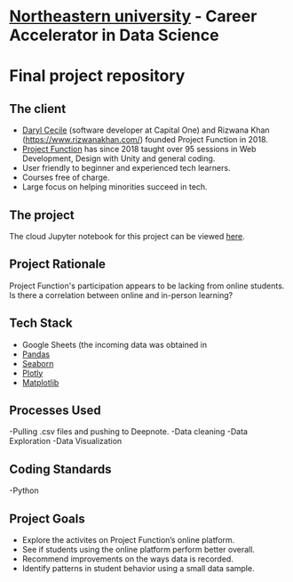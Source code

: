# [Northeastern university](https://www.northeastern.edu/) - Career Accelerator in Data Science
# Final project repository

## The client

- [Daryl Cecile](https://github.com/daryl-cecile) (software developer at Capital One) and Rizwana Khan (https://www.rizwanakhan.com/) founded Project Function in 2018.
- [Project Function](https://projectfunction.io/) has since 2018 taught over 95 sessions in Web Development, Design with Unity and general coding.
- User friendly to beginner and experienced tech learners. 
- Courses free of charge.
- Large focus on helping minorities succeed in tech.

## The project

The cloud Jupyter notebook for this project can be viewed [here](https://deepnote.com/project/Final-Project-8d15e87d-b710-4fff-80ef-ff0e4cb338ff/%2Fproject_function_exploration.ipynb).

## Project Rationale
Project Function's participation appears to be lacking from online students. Is there a correlation between online and in-person learning?

## Tech Stack

- Google Sheets (the incoming data was obtained in 
- [Pandas](https://pandas.pydata.org/pandas-docs/stable/)
- [Seaborn](https://seaborn.pydata.org/)
- [Plotly](https://plotly.com/)
- [Matplotlib](https://matplotlib.org/)

## Processes Used
-Pulling .csv files and pushing to Deepnote.
-Data cleaning
-Data Exploration
-Data Visualization

## Coding Standards
-Python


## Project Goals
- Explore the activites on Project Function’s online platform.
- See if students using the online platform perform better overall.
- Recommend improvements on the ways data is recorded.
- Identify patterns in student behavior using a small data sample.
